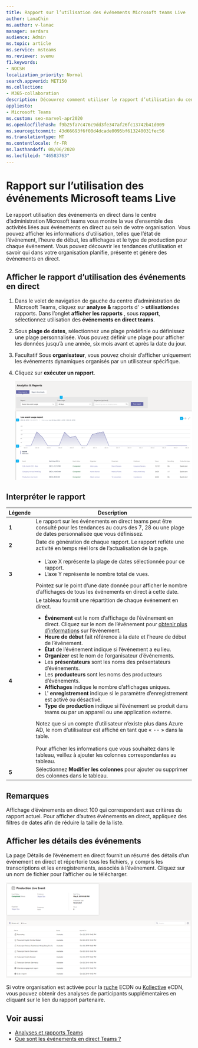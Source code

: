 ```yaml
---
title: Rapport sur l’utilisation des événements Microsoft teams Live
author: LanaChin
ms.author: v-lanac
manager: serdars
audience: Admin
ms.topic: article
ms.service: msteams
ms.reviewer: svemu
f1.keywords:
- NOCSH
localization_priority: Normal
search.appverid: MET150
ms.collection:
- M365-collaboration
description: Découvrez comment utiliser le rapport d’utilisation du centre d’administration Microsoft teams dans le centre d’administration Microsoft teams pour avoir une vue d’ensemble des activités d’événements en direct au sein de votre organisation.
appliesto:
- Microsoft Teams
ms.custom: seo-marvel-apr2020
ms.openlocfilehash: f9b25fa7c476c9dd3fe347af26fc13742b41d009
ms.sourcegitcommit: 43d66693f6f08d4dcade0095bf613240031fec56
ms.translationtype: MT
ms.contentlocale: fr-FR
ms.lasthandoff: 08/06/2020
ms.locfileid: "46583763"
---
```

# <a name="microsoft-teams-live-event-usage-report"></a>Rapport sur l’utilisation des événements Microsoft teams Live

Le rapport utilisation des événements en direct dans le centre d’administration Microsoft teams vous montre la vue d’ensemble des activités liées aux événements en direct au sein de votre organisation. Vous pouvez afficher les informations d’utilisation, telles que l’état de l’événement, l’heure de début, les affichages et le type de production pour chaque événement. Vous pouvez découvrir les tendances d’utilisation et savoir qui dans votre organisation planifie, présente et génère des événements en direct.

## <a name="view-the-live-event-usage-report"></a>Afficher le rapport d’utilisation des événements en direct

1. Dans le volet de navigation de gauche du centre d’administration de Microsoft Teams, cliquez sur **analyse &** rapports d'  >  **utilisation**des rapports. Dans l’onglet **afficher les rapports** , sous **rapport**, sélectionnez utilisation des **événements en direct teams**.
2. Sous **plage de dates**, sélectionnez une plage prédéfinie ou définissez une plage personnalisée. Vous pouvez définir une plage pour afficher les données jusqu’à une année, six mois avant et après la date du jour.
3. Facultatif Sous **organisateur**, vous pouvez choisir d’afficher uniquement les événements dynamiques organisés par un utilisateur spécifique.
4. Cliquez sur **exécuter un rapport**.  

    ![Capture d’écran du rapport d’utilisation des événements en direct teams dans le centre d’administration teams avec légendes](../media/teams-live-event-usage-report-with-callouts.png "Capture d’écran du rapport d’utilisation des événements en direct teams dans le centre d’administration teams avec légendes")

## <a name="interpret-the-report"></a>Interpréter le rapport

|Légende |Description  |
|--------|-------------|
|**1**   |Le rapport sur les événements en direct teams peut être consulté pour les tendances au cours des 7, 28 ou une plage de dates personnalisée que vous définissez. |
|**2**   |Date de génération de chaque rapport. Le rapport reflète une activité en temps réel lors de l’actualisation de la page. |
|**3**   |<ul><li>L’axe X représente la plage de dates sélectionnée pour ce rapport.</li> <li> L’axe Y représente le nombre total de vues.</li> </ul>Pointez sur le point d’une date donnée pour afficher le nombre d’affichages de tous les événements en direct à cette date.|
|**4**   |Le tableau fournit une répartition de chaque événement en direct. <ul><li>**Événement** est le nom d’affichage de l’événement en direct. Cliquez sur le nom de l’événement pour [obtenir plus d’informations](#view-event-details) sur l’événement. </li> <li>**Heure de début** fait référence à la date et l’heure de début de l’événement.</li> <li>**État** de l’événement indique si l’événement a eu lieu.  </li><li>**Organizer** est le nom de l’organisateur d’événements.</li> <li>Les **présentateurs** sont les noms des présentateurs d’événements.</li><li>Les **producteurs** sont les noms des producteurs d’événements.</li><li>**Affichages** indique le nombre d’affichages uniques.</li><li>L' **enregistrement** indique si le paramètre d’enregistrement est activé ou désactivé.</li><li>**Type de production** indique si l’événement se produit dans teams ou par un appareil ou une application externe.</li></li> </ul>Notez que si un compte d’utilisateur n’existe plus dans Azure AD, le nom d’utilisateur est affiché en tant que « -- » dans la table. <br><br>Pour afficher les informations que vous souhaitez dans le tableau, veillez à ajouter les colonnes correspondantes au tableau. |
|**5**   |Sélectionnez **Modifier les colonnes** pour ajouter ou supprimer des colonnes dans le tableau.|

## <a name="notes"></a>Remarques
Affichage d’événements en direct 100 qui correspondent aux critères du rapport actuel. Pour afficher d’autres événements en direct, appliquez des filtres de dates afin de réduire la taille de la liste.

## <a name="view-event-details"></a>Afficher les détails des événements

La page Détails de l’événement en direct fournit un résumé des détails d’un événement en direct et répertorie tous les fichiers, y compris les transcriptions et les enregistrements, associés à l’événement. Cliquez sur un nom de fichier pour l’afficher ou le télécharger.

![Capture d’écran montrant les détails d’un événement en direct](../media/teams-live-event-usage-report-event-detail.png)

Si votre organisation est activée pour la [ruche](https://www.hivestreaming.com/partners/integration-partners/microsoft/) ECDN ou [Kollective](https://kollective.com) eCDN, vous pouvez obtenir des analyses de participants supplémentaires en cliquant sur le lien du rapport partenaire.

## <a name="related-topics"></a>Voir aussi

- [Analyses et rapports Teams](teams-reporting-reference.md)
- [Que sont les événements en direct Teams ?](../teams-live-events/what-are-teams-live-events.md)
